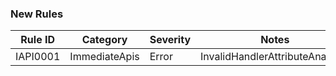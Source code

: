 ### New Rules

Rule ID | Category | Severity | Notes
--------|----------|----------|-------
IAPI0001 | ImmediateApis | Error | InvalidHandlerAttributeAnalyzer
